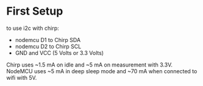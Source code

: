 # First Setup

to use i2c with chirp:

- nodemcu D1 to Chirp SDA
- nodemcu D2 to Chirp SCL
- GND and VCC (5 Volts or 3.3 Volts)

Chirp uses ~1.5 mA on idle and ~5 mA on measurement with 3.3V.
NodeMCU uses ~5 mA in deep sleep mode and ~70 mA when connected to wifi with 5V.
